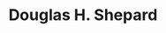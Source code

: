 ---
piece: person
published: true
title: Douglas H. Shepard
description: "UGRR Researcher based in Fredonia, NY"
src: http://orbitist.s3.amazonaws.com/projects/ugrr/people/dshepard.jpg
---